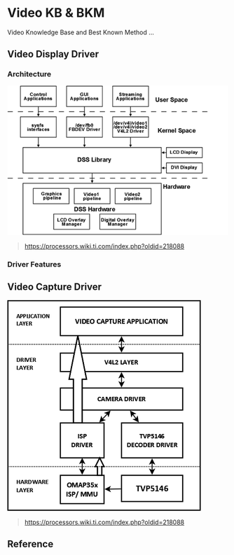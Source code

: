 # Video KB & BKM

Video Knowledge Base and Best Known Method ...

## Video Display Driver

### Architecture

![Display Driver Arch](images/Omap3-display-drv-arch.png)

> https://processors.wiki.ti.com/index.php?oldid=218088

### Driver Features

## Video Capture Driver

![Video Capture Driver Block](images/Omap35x-capture-drv-blk-dia.png)

> https://processors.wiki.ti.com/index.php?oldid=218088

## Reference

